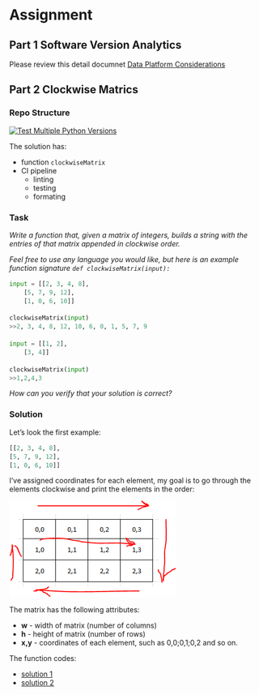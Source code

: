 # Assignment

## Part 1 Software Version Analytics

Please review this detail documnet [Data Platform Considerations](https://github.com/dimoobraznii1986/e-assignment/blob/main/data-platform-proposal.md)

## Part 2 Clockwise Matrics

### Repo Structure
[![Test Multiple Python Versions](https://github.com/dimoobraznii1986/e-assignment/actions/workflows/main.yml/badge.svg?branch=main)](https://github.com/dimoobraznii1986/e-assignment/actions/workflows/main.yml)

The solution has:
- function `clockwiseMatrix` 
- CI pipeline
	- linting
	- testing
	- formating

### Task
*Write a function that, given a matrix of integers, builds a string with the entries of that matrix
appended in clockwise order.*

*Feel free to use any language you would like, but here is an example function signature `def clockwiseMatrix(input):`*

```python
input = [[2, 3, 4, 8],
	[5, 7, 9, 12],
	[1, 0, 6, 10]]

clockwiseMatrix(input)
>>2, 3, 4, 8, 12, 10, 6, 0, 1, 5, 7, 9

input = [[1, 2],
	[3, 4]]

clockwiseMatrix(input)
>>1,2,4,3
```

*How can you verify that your solution is correct?*

### Solution

Let’s look the first example:

```python
[[2, 3, 4, 8],
[5, 7, 9, 12],
[1, 0, 6, 10]]
```

I’ve assigned coordinates for each element, my goal is to go through the elements clockwise and print the elements in the order:

![Untitled](img/Untitled%208.png)

The matrix has the following attributes:

- **w** - width of matrix (number of columns)
- **h** - height of matrix (number of rows)
- **x,y** - coordinates of each element, such as 0,0;0,1;0,2 and so on.

The function codes:
- [solution 1](https://github.com/dimoobraznii1986/e-assignment/blob/main/clockwise/clockwise.py)
- [solution 2]([https://github.com/dimoobraznii1986/e-assignment/tree/main/clockwise](https://github.com/dimoobraznii1986/e-assignment/blob/main/clockwise/clockwise2.py))
